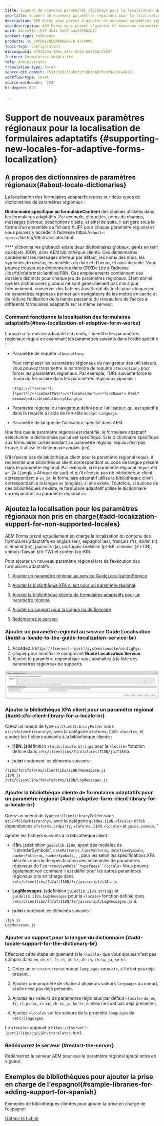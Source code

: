 ```yaml
---
title: Support de nouveaux paramètres régionaux pour la localisation de formulaires adaptatifs
seo-title: Support de nouveaux paramètres régionaux pour la localisation de formulaires adaptatifs
description: AEM Forms vous permet d’ajouter de nouveaux paramètres régionaux pour localiser les formulaires adaptatifs. Les paramètres régionaux offertes sont par défaut l’anglais, le français, l’allemand et le japonais.
seo-description: AEM Forms vous permet d’ajouter de nouveaux paramètres régionaux pour localiser les formulaires adaptatifs. Les paramètres régionaux offertes sont par défaut l’anglais, le français, l’allemand et le japonais.
uuid: d4cee51b-c555-4544-9ae9-4aa8d38b2b17
content-type: reference
products: SG_EXPERIENCEMANAGER/6.4/FORMS
topic-tags: Configuration
discoiquuid: e78f539a-109c-444c-8e52-be2260c3509f
feature: Formulaires adaptatifs
role: Administrator
translation-type: tm+mt
source-git-commit: 75312539136bb53cf1db1de03fc0f9a1dca49791
workflow-type: tm+mt
source-wordcount: '724'
ht-degree: 62%

---
```



# Support de nouveaux paramètres régionaux pour la localisation de formulaires adaptatifs {#supporting-new-locales-for-adaptive-forms-localization}

## A propos des dictionnaires de paramètres régionaux{#about-locale-dictionaries} 

La localisation des formulaires adaptatifs repose sur deux types de dictionnaires de paramètres régionaux : 

**Dictionnaire spécifique au formulaireContient** des chaînes utilisées dans les formulaires adaptatifs. Par exemple, étiquettes, noms de champs, messages d’erreur, descriptions d’aide, et ainsi de suite. Il est géré sous la forme d’un ensemble de fichiers XLIFF pour chaque paramètre régional et vous pouvez y accéder à l’adresse https://`<host>`:`<port>`/libs/cq/i18n/translator.html.

**** dictionnaires globauxIl existe deux dictionnaires globaux, gérés en tant qu’objets JSON, dans AEM bibliothèque cliente. Ces dictionnaires contiennent les messages d’erreur par défaut, les noms des mois, les symboles de devise, les modèles de date et d’heure, et ainsi de suite. Vous pouvez trouver ces dictionnaires dans CRXDe Lite à l’adresse /libs/fd/xfaforms/clientlibs/I18N. Ces emplacements contiennent des dossiers distincts pour chaque jeu de paramètres régionaux. Étant donné que les dictionnaires globaux ne sont généralement pas mis à jour fréquemment, conserver des fichiers JavaScript distincts pour chaque jeu de paramètres régionaux permet aux navigateurs de les mettre en cache et de réduire l’utilisation de la bande passante du réseau lors de l’accès à différents formulaires adaptatifs sur le même serveur. 

### Comment fonctionne la localisation des formulaires adaptatifs{#how-localization-of-adaptive-form-works} 

Lorsqu’un formulaire adaptatif est rendu, il identifie les paramètres régionaux requis en examinant les paramètres suivants dans l’ordre spécifié : 

* Paramètre de requête `afAcceptLang`

   Pour remplacer les paramètres régionaux du navigateur des utilisateurs, vous pouvez transmettre le paramètre de requête `afAcceptLang` pour forcer les paramètres régionaux. Par exemple, l’URL suivante force le rendu du formulaire dans les paramètres régionaux japonais :

   `https://[*server*]:[*port*]/<*contextPath*>/<*formFolder*>/<*formName*>.html?wcmmode=disabled&afAcceptLang=ja`

* Paramètre régional du navigateur défini pour l’utilisateur, qui est spécifié dans la requête à l’aide de l’en-tête `Accept-Language`.

* Paramètre de langue de l’utilisateur spécifié dans AEM.  

Une fois que le paramètre régional est identifié, le formulaire adaptatif sélectionne le dictionnaire qui lui est spécifique. Si le dictionnaire spécifique aux formulaires correspondant au paramètre régional requis n’est pas trouvé, il utilise le dictionnaire anglais (en). 

S’il n’existe pas de bibliothèque client pour le paramètre régional requis, il recherche une bibliothèque client correspondant au code de langue présent dans le paramètre régional. Par exemple, si le paramètre régional requis est `en_ZA`  ( (anglais Afrique du sud) et qu’il n’existe pas de bibliothèque client correspondant à `en_ZA`, le formulaire adaptatif utilise la bibliothèque client correspondant à la langue `en` (anglais), si elle existe. Toutefois, si aucune de ces bibliothèques n’existe, le formulaire adaptatif utilise le dictionnaire correspondant au paramètre régional `en`.

## Ajoutez la localisation pour les paramètres régionaux non pris en charge{#add-localization-support-for-non-supported-locales} 

AEM Forms prend actuellement en charge la localisation du contenu des formulaires adaptatifs en anglais (en), espagnol (es), français (fr), italien (it), allemand (de), japonais (ja), portugais-brésilien (pt-BR, chinois- (zh-CN), chinois-Taïwan (zh-TW) et coréen (ko-KR).

Pour ajouter un nouveau paramètre régional lors de l’exécution des formulaires adaptatifs :

1. [Ajouter un paramètre régional au service GuideLocalizationService](/help/forms/using/supporting-new-language-localization.md#p-add-a-locale-to-the-guide-localization-service-br-p)

1. [Ajouter la bibliothèque XFA client pour un paramètre régional](/help/forms/using/supporting-new-language-localization.md#p-add-xfa-client-library-for-a-locale-br-p)

1. [Ajouter la bibliothèque cliente de formulaires adaptatifs pour un paramètre régional](/help/forms/using/supporting-new-language-localization.md#p-add-adaptive-form-client-library-for-a-locale-br-p)
1. [Ajouter un support pour la langue du dictionnaire](/help/forms/using/supporting-new-language-localization.md#p-add-locale-support-for-the-dictionary-br-p)
1. [Redémarrez le serveur](/help/forms/using/supporting-new-language-localization.md#p-restart-the-server-p)

### Ajouter un paramètre régional au service Guide Localisation {#add-a-locale-to-the-guide-localization-service-br}

1. Accédez à `https://[server]:[port]/system/console/configMgr`.
1. Cliquer pour modifier le composant **Guide Localization Service**.
1. Ajouter le paramètre régional que vous souhaitez à la liste des paramètres régionaux de supports

![GuideLocalizationSevice](assets/configservice.png)

### Ajouter la bibliothèque XFA client pour un paramètre régional {#add-xfa-client-library-for-a-locale-br}

Créez un noeud de type `cq:ClientLibraryFolder` sous `etc/<folderHierarchy>`, avec la catégorie `xfaforms.I18N.<locale>`, et ajoutez les fichiers suivants à la bibliothèque cliente :

* **I18N.** jsdéfinition  `xfalib.locale.Strings` pour la  `<locale>` fonction définie dans  `/etc/clientlibs/fd/xfaforms/I18N/ja/I18N`la.

* **js.txt** contenant les éléments suivants :

```
/libs/fd/xfaforms/clientlibs/I18N/Namespace.js
I18N.js
/etc/clientlibs/fd/xfaforms/I18N/LogMessages.js
```

### Ajouter la bibliothèque cliente de formulaires adaptatifs pour un paramètre régional {#add-adaptive-form-client-library-for-a-locale-br}

Créez un noeud de type `cq:ClientLibraryFolder` sous `etc/<folderHierarchy>`, avec la catégorie `guides.I18N.<locale>` et les dépendances `xfaforms.3rdparty`, `xfaforms.I18N.<locale>` et `guide.common`. &quot;

Ajouter les fichiers suivants à la bibliothèque client :

* **i18n.** jsdefinition  `guidelib.i18n`, ayant des modèles de &quot;calendarSymbols&quot;,  `datePatterns`,  `timePatterns`,  `dateTimeSymbols`,  `numberPatterns`,  `numberSymbols`, , , pour les selon les spécifications XFA décrites dans le  de spécification des ensembles de paramètres régionaux de l’.`currencySymbols``typefaces``<locale>`[](https://helpx.adobe.com/fr/content/dam/Adobe/specs/xfa_spec_3_3.pdf) Vous pouvez également voir comment il est défini pour les autres paramètres régionaux pris en charge dans `/etc/clientlibs/fd/af/I18N/fr/javascript/i18n.js`.

* **LogMessages.** jsdefinition  `guidelib.i18n.strings` et  `guidelib.i18n.LogMessages` pour la  `<locale>` fonction définie dans  `/etc/clientlibs/fd/af/I18N/fr/javascript/LogMessages.js`la.

* **js.txt** contenant les éléments suivants :

```
i18n.js
LogMessages.js
```

### Ajouter un support pour la langue du dictionnaire {#add-locale-support-for-the-dictionary-br}

Effectuez cette étape uniquement si le `<locale>` que vous ajoutez n&#39;est pas compris dans `en`, `de`, `es`, `fr`, `it`, `pt-br`, `zh-cn`, `zh-tw`, `ja`, `ko-kr`.

1. Créez un `nt:unstructured` noeud `languages` sous `etc`, s’il n’est pas déjà présent.

1. Ajoutez une propriété de chaîne à plusieurs valeurs `languages` au noeud, si elle n’est pas déjà présente.
1. Ajoutez les valeurs de paramètres régionaux par défaut `<locale>` `de`, `es`, `fr`, `it`, `pt-br`, `zh-cn`, `zh-tw`, `ja`, `ko-kr`, si elles ne sont pas déjà présentes.

1. Ajoutez `<locale>` sur les valeurs de la propriété `languages` de `/etc/languages`.

Le `<locale>` apparaît à `https://[server]:[port]/libs/cq/i18n/translator.html`.

### Redémarrez le serveur {#restart-the-server}

Redémarrez le serveur AEM pour que le paramètre régional ajouté entre en vigueur.

## Exemples de bibliothèques pour ajouter la prise en charge de l&#39;espagnol{#sample-libraries-for-adding-support-for-spanish} 

Exemples de bibliothèques clientes pour ajouter la prise en charge de l’espagnol

[Obtenir le fichier](assets/sample.zip)
